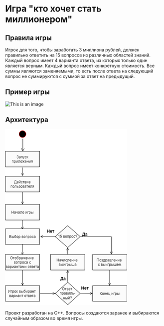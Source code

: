 # Игра "кто хочет стать миллионером"

## Правила игры
Игрок для того, чтобы заработать 3 миллиона рублей, должен правильно ответить на 15 вопросов из различных областей знаний. Каждый вопрос имеет 4 варианта ответа, из которых только один является верным. Каждый вопрос имеет конкретную стоимость. Все суммы являются заменяемыми, то есть после ответа на следующий вопрос не суммируются с суммой за ответ на предыдущий.

## Пример игры

![This is an image](https://cdn.discordapp.com/attachments/866271505695506472/1056592840127434852/image.png)

## Архитектура
![This is an image](docs/diagram.drawio.png)

Проект разработан на C++. Вопросы создаются заранее и выбираются случайным образом во время игры.
